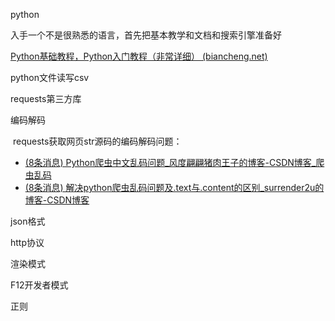 python

入手一个不是很熟悉的语言，首先把基本教学和文档和搜索引擎准备好

[Python基础教程，Python入门教程（非常详细） (biancheng.net)](http://c.biancheng.net/python/)





python文件读写csv

requests第三方库

编码解码

​	requests获取网页str源码的编码解码问题：

- [(8条消息)      Python爬虫中文乱码问题_风度翩翩猪肉王子的博客-CSDN博客_爬虫乱码](https://blog.csdn.net/qq_17249717/article/details/98472363?spm=1001.2101.3001.6661.1&utm_medium=distribute.pc_relevant_t0.none-task-blog-2~default~CTRLIST~Rate-1-98472363-blog-90577679.t5_layer_eslanding_sa_randoms&depth_1-utm_source=distribute.pc_relevant_t0.none-task-blog-2~default~CTRLIST~Rate-1-98472363-blog-90577679.t5_layer_eslanding_sa_randoms&utm_relevant_index=1)
- [(8条消息)      解决python爬虫乱码问题及.text与.content的区别_surrender2u的博客-CSDN博客](https://blog.csdn.net/betterman2017/article/details/112094738?utm_medium=distribute.pc_relevant.none-task-blog-2~default~baidujs_baidulandingword~default-0-112094738-blog-90577679.t5_layer_eslanding_sa_randoms&spm=1001.2101.3001.4242.1&utm_relevant_index=3)

json格式

http协议

渲染模式

F12开发者模式

正则












